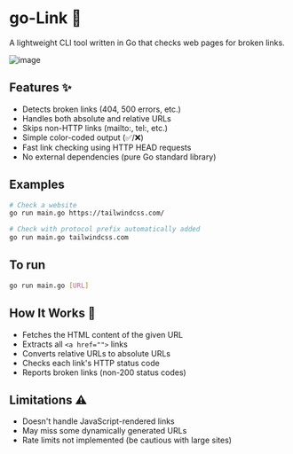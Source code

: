 # go-Link 🔗

A lightweight CLI tool written in Go that checks web pages for broken links.

![image](https://github.com/user-attachments/assets/a20f56fd-b2ec-4161-b0e2-4e4cf36560a5)

## Features ✨

- Detects broken links (404, 500 errors, etc.)
- Handles both absolute and relative URLs
- Skips non-HTTP links (mailto:, tel:, etc.)
- Simple color-coded output (✅/❌)
- Fast link checking using HTTP HEAD requests
- No external dependencies (pure Go standard library)


## Examples
```bash
# Check a website
go run main.go https://tailwindcss.com/

# Check with protocol prefix automatically added
go run main.go tailwindcss.com
```
## To run 
```bash
go run main.go [URL]
```
## How It Works 🔧
- Fetches the HTML content of the given URL
- Extracts all `<a href="">` links
- Converts relative URLs to absolute URLs
- Checks each link's HTTP status code
- Reports broken links (non-200 status codes)

## Limitations ⚠️
- Doesn't handle JavaScript-rendered links
- May miss some dynamically generated URLs
- Rate limits not implemented (be cautious with large sites)
